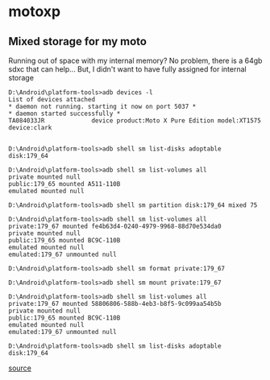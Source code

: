 # motoxp


## Mixed storage for my moto


Running out of space with my internal memory? No problem, there is a 64gb sdxc that can help... But, I didn't want to have fully assigned for internal storage

```
D:\Android\platform-tools>adb devices -l
List of devices attached
* daemon not running. starting it now on port 5037 *
* daemon started successfully *
TA084033JR             device product:Moto X Pure Edition model:XT1575 device:clark


D:\Android\platform-tools>adb shell sm list-disks adoptable
disk:179_64

D:\Android\platform-tools>adb shell sm list-volumes all
private mounted null
public:179_65 mounted A511-110B
emulated mounted null

D:\Android\platform-tools>adb shell sm partition disk:179_64 mixed 75

D:\Android\platform-tools>adb shell sm list-volumes all
private:179_67 mounted fe4b63d4-0240-4979-9968-88d70e534da0
private mounted null
public:179_65 mounted BC9C-110B
emulated mounted null
emulated:179_67 unmounted null

D:\Android\platform-tools>adb shell sm format private:179_67

D:\Android\platform-tools>adb shell sm mount private:179_67

D:\Android\platform-tools>adb shell sm list-volumes all
private:179_67 mounted 58806806-588b-4eb3-b8f5-9c099aa54b5b
private mounted null
public:179_65 mounted BC9C-110B
emulated mounted null
emulated:179_67 unmounted null

D:\Android\platform-tools>adb shell sm list-disks adoptable
disk:179_64
```

[source](https://android.stackexchange.com/questions/145457/i-want-to-split-one-microsd-card-into-two-parts-part-adoptable-storage-and-par)
